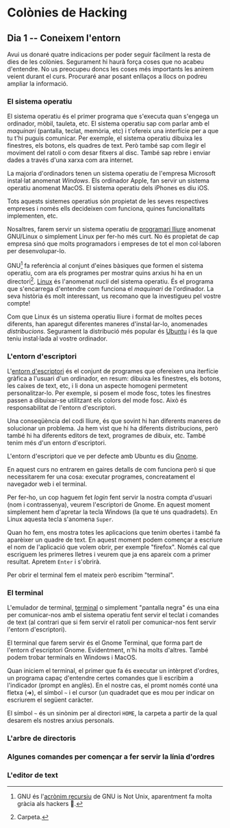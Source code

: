 # Colònies de Hacking

## Dia 1 -- Coneixem l'entorn

Avui us donaré quatre indicacions per poder seguir fàcilment la resta de dies
de les colònies. Segurament hi haurà força coses que no acabeu d'entendre. No
us preocupeu doncs les coses més importants les anirem veient durant el curs.
Procuraré anar posant enllaços a llocs on podreu ampliar la informació.

### El sistema operatiu

El sistema operatiu és el primer programa que s'executa quan s'engega un
ordinador, mòbil, tauleta, etc. El sistema operatiu sap com parlar amb el
*maquinari* (pantalla, teclat, memòria, etc) i t'ofereix una interfície per a
que tu t'hi puguis comunicar. Per exemple, el sistema operatiu dibuixa les
finestres, els botons, els quadres de text. Però també sap com llegir el
moviment del ratolí o com desar fitxers al disc. També sap rebre i enviar dades
a través d'una xarxa com ara internet.

La majoria d'ordinadors tenen un sistema operatiu de l'empresa Microsoft
instal·lat anomenat *Windows*. Els ordinador Apple, fan servir un sistema
operatiu anomenat MacOS. El sistema operatiu dels iPhones es diu iOS.

Tots aquests sistemes operatius són propietat de les seves respectives empreses
i només ells decideixen com funciona, quines funcionalitats implementen, etc.

Nosaltres, farem servir un sistema operatiu de [programari
lliure](https://ca.wikipedia.org/wiki/Programari_lliure) anomenat GNU/Linux o
simplement Linux per fer-ho més curt. No és propietat de cap empresa sinó que
molts programadors i empreses de tot el mon col·laboren per desenvolupar-lo.

GNU[^1] fa referència al conjunt d'eines bàsiques que formen el sistema
operatiu, com ara els programes per mostrar quins arxius hi ha en un
directori[^2]. [Linux](https://ca.wikipedia.org/wiki/Linux) és l'anomenat
*nucli* del sistema operatiu. És el programa que s'encarrega d'entendre com
funciona el *maquinari* de l'ordinador. La seva història és molt interessant,
us recomano que la investigueu pel vostre compte!

Com que Linux és un sistema operatiu lliure i format de moltes peces diferents,
han aparegut diferentes maneres d'instal·lar-lo, anomenades *distribucions*.
Segurament la distribució més popular és [Ubuntu](https://ubuntu.com/) i és la
que teniu instal·lada al vostre ordinador.

[^1]: GNU és l'[acrònim recursiu](https://ca.wikipedia.org/wiki/Acr%C3%B2nim_recursiu) de GNU is Not Unix, aparentment fa molta gràcia als hackers 🤷.
[^2]: Carpeta.

### L'entorn d'escriptori

L'[entorn d'escriptori](https://ca.wikipedia.org/wiki/Entorn_d%27escriptori) és el conjunt de programes que ofereixen una iterfície gràfica a l'usuari d'un ordinador, en resum: dibuixa les finestres, els botons, les caixes de text, etc, i li dona un aspecte homogeni permetent personalitzar-lo. Per exemple, si posem el mode fosc, totes les finestres passen a dibuixar-se utilitzant els colors del mode fosc. Això és responsabilitat de l'entorn d'escriptori.

Una conseqüència del codi lliure, és que sovint hi han diferents maneres de solucionar un problema. Ja hem vist que hi ha diferents distribucions, però també hi ha diferents editors de text, programes de dibuix, etc. També tenim més d'un entorn d'escriptori.

L'entorn d'escriptori que ve per defecte amb Ubuntu es diu [Gnome](https://www.gnome.org/).

En aquest curs no entrarem en gaires detalls de com funciona però si que necessitarem fer una cosa: executar programes, concreatament el navegador web i el terminal.

Per fer-ho, un cop haguem fet *login* fent servir la nostra compta d'usuari (nom i contrassenya), veurem l'escriptori de Gnome. En aquest moment simplement hem d'apretar la tecla Windows (la que té uns quadradets). En Linux aquesta tecla s'anomena `Super`.

Quan ho fem, ens mostra totes les aplicacions que tenim obertes i també fa aparèixer un quadre de text. En aquest moment podem començar a escriure el nom de l'aplicació que volem obrir, per exemple "firefox". Només cal que escriguem les primeres lletres i veurem que ja ens apareix com a primer resultat. Apretem `Enter` i s'obrirà.

Per obrir el terminal fem el mateix però escribim "terminal".

### El terminal

L'emulador de terminal,
[terminal](https://ca.wikipedia.org/wiki/Terminal_d%27ordinador) o simplement
"pantalla negra" és una eina per comunicar-nos amb el sistema operatiu fent
servir el teclat i comandes de text (al contrari que si fem servir el ratolí
per comunicar-nos fent servir l'entorn d'escriptori).

El terminal que farem servir és el Gnome Terminal, que forma part de l'entorn
d'escriptori Gnome. Evidentment, n'hi ha molts d'altres. També podem trobar
terminals en Windows i MacOS.

Quan iniciem el terminal, el primer que fa és executar un intèrpret d'ordres,
un programa capaç d'entendre certes comandes que li escribim a l'indicador
(prompt en anglès). En el nostre cas, el promt només conté una fletxa (➜), el
símbol `~` i el cursor (un quadradet que es mou per indicar on escriurem el
següent caràcter.

El símbol `~` és un sinònim per al directori `HOME`, la carpeta a partir de la
qual desarem els nostres arxius personals.

### L'arbre de directoris

### Algunes comandes per començar a fer servir la línia d'ordres

### L'editor de text
